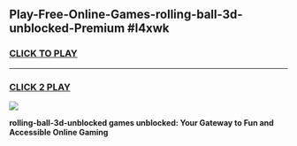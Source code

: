 
## Play-Free-Online-Games-rolling-ball-3d-unblocked-Premium #l4xwk
<h3>
<a href="https://premium.freeplayer.one?title=rolling-ball-3d-unblocked&ref=8M">CLICK TO PLAY</a></h3>
<hr>

<h3>
<a href="https://premium.freeplayer.one?title=rolling-ball-3d-unblocked&ref=8M">CLICK 2 PLAY</a>
  
</h3>

<a href="https://premium.freeplayer.one?title=rolling-ball-3d-unblocked&ref=8M"><img src="https://clearcache.store/games.png"></a>


**rolling-ball-3d-unblocked games unblocked: Your Gateway to Fun and Accessible Online Gaming**
